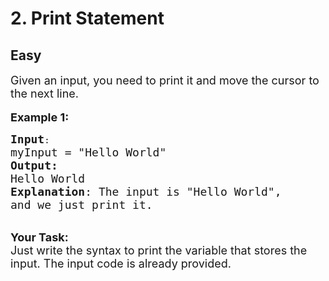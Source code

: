 # 2. Print Statement
## Easy
<div class="problem-statement">
                <p></p><p><span style="font-size:18px">Given an input, you need to print it and move the cursor&nbsp;to the next line.</span><br>
<br>
<span style="font-size:18px"><strong>Example 1:</strong></span></p>

<pre><span style="font-size:18px"><strong>Input</strong></span>:
<span style="font-size:18px">myInput = "Hello World"
<strong>Output:</strong> 
Hello World
<strong>Explanation</strong>: The input is "Hello World",
and we just print it.
</span></pre>

<p><br>
<span style="font-size:18px"><strong>Your Task:&nbsp; </strong></span><br>
<span style="font-size:18px">Just write the syntax to print the variable that stores the input. The input code is already provided.</span></p>
 <p></p>
            </div>